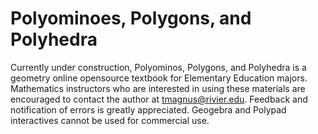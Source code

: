 # Polyominoes, Polygons, and Polyhedra

Currently under construction, Polyominos, Polygons, and Polyhedra is a geometry online opensource textbook for Elementary Education majors. Mathematics instructors who are interested in using these materials are encouraged to contact the author at tmagnus@rivier.edu. Feedback and notification of errors is greatly appreciated. Geogebra and Polypad interactives cannot be used for commercial use.

<!--Visit <https://pretextbook.org/documentation.html> to learn more.-->
